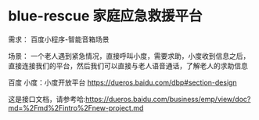 # blue-rescue 家庭应急救援平台

需求：
百度小程序-智能音箱场景

场景：
一个老人遇到紧急情况，直接呼叫小度，需要求助，小度收到信息之后，直接连接我们的平台，然后我们可以直接与老人语音通话，了解老人的求助信息


百度 小度：小度开放平台 https://dueros.baidu.com/dbp#section-design

这是接口文档，请参考哈:https://dueros.baidu.com/business/emp/view/doc?md=%2Fmd%2Fintro%2Fnew-project.md
